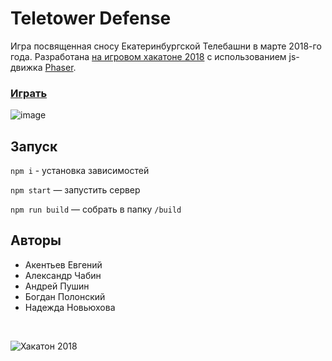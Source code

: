 # Teletower Defense

Игра посвященная сносу Екатеринбургской Телебашни в марте 2018-го года. Разработана [на игровом хакатоне 2018](https://habr.com/ru/company/skbkontur/blog/351898/) с использованием js-движка [Phaser](https://phaser.io/). 

### [Играть](https://bit.ly/teletower-defense)


![image](https://user-images.githubusercontent.com/22644149/137258618-ed93a6e6-01ba-43f0-a9af-a267f8fafd26.png) 

## Запуск

`npm i` - установка зависимостей

`npm start` — запустить сервер

`npm run build` — собрать в папку `/build`

## Авторы
- Акентьев Евгений
- Александр Чабин
- Андрей Пушин
- Богдан Полонский
- Надежда Новьюхова

<br />

![Хакатон 2018](https://habrastorage.org/webt/td/t9/l9/tdt9l9dgnm3vthmyil6zlhamkbk.png)
